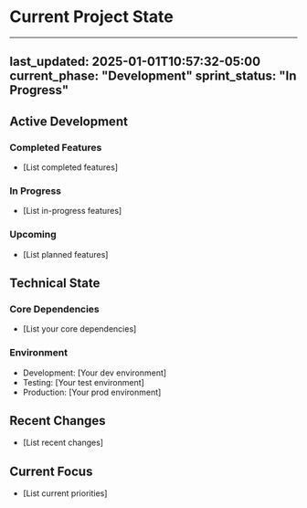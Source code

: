 # Current Project State

---
last_updated: 2025-01-01T10:57:32-05:00
current_phase: "Development"
sprint_status: "In Progress"
---

## Active Development

### Completed Features
- [List completed features]

### In Progress
- [List in-progress features]

### Upcoming
- [List planned features]

## Technical State

### Core Dependencies
- [List your core dependencies]

### Environment
- Development: [Your dev environment]
- Testing: [Your test environment]
- Production: [Your prod environment]

## Recent Changes
- [List recent changes]

## Current Focus
- [List current priorities]

